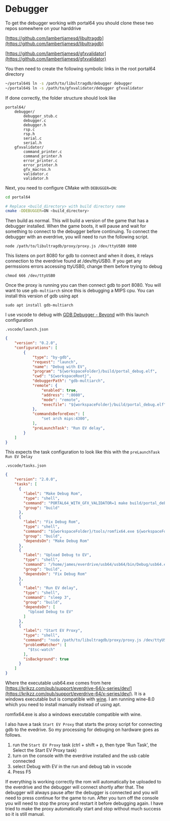 # Debugger

To get the debugger working with portal64 you should clone these two repos somewhere on your harddrive

[https://github.com/lambertjamesd/libultragdb](https://github.com/lambertjamesd/libultragdb)

[https://github.com/lambertjamesd/gfxvalidator](https://github.com/lambertjamesd/gfxvalidator)

You then need to create the following symbolic links in the root portal64 directory

```bash
~/portal64$ ln -s /path/to/libultragdb/debugger debugger
~/portal64$ ln -s /path/to/gfxvalidator/debugger gfxvalidator
```

If done correctly, the folder structure should look like

```
portal64/
    debugger/
        debugger_stub.c
        debugger.c
        debugger.h
        rsp.c
        rsp.h
        serial.c
        serial.h
    gfxvalidator/
        command_printer.c
        command_printer.h
        error_printer.c
        error_printer.h
        gfx_macros.h
        validator.c
        validator.h
```

Next, you need to configure CMake with `DEBUGGER=ON`:

```sh
cd portal64

# Replace <build_directory> with build directory name
cmake -DDEBUGGER=ON <build_directory>
```

Then build as normal. This will build a version of the game that has a debugger
installed. When the game boots, it will pause and wait for something to connect
to the debugger before continuing. To connect the debugger with an everdrive,
you will need to run the following script.

```
node /path/to/libultragdb/proxy/proxy.js /dev/ttyUSB0 8080
```

This listens on port 8080 for gdb to connect and when it does, it relays connection to the everdrive found at /dev/ttyUSB0. If you get any permssions errors accessing ttyUSB0, change them before trying to debug

```
chmod 666 /dev/ttyUSB0
```

Once the proxy is running you can then connect gdb to port 8080. You will want to use `gdb-multiarch` since this is debugging a MIPS cpu. You can install this version of gdb using apt

```
sudo apt install gdb-multiarch
```

I use vscode to debug with [GDB Debugger - Beyond](https://marketplace.visualstudio.com/items?itemName=coolchyni.beyond-debug) with this launch configuration

`.vscode/launch.json`
```json
{
    "version": "0.2.0",
    "configurations": [
        {
            "type": "by-gdb",
            "request": "launch",
            "name": "Debug with EV",
            "program": "${workspaceFolder}/build/portal_debug.elf",
            "cwd": "${workspaceRoot}",
            "debuggerPath": "gdb-multiarch",
            "remote": {
                "enabled": true,
                "address": ":8080",
                "mode": "remote",
                "execfile": "${workspaceFolder}/build/portal_debug.elf"
            },
            "commandsBeforeExec": [
                "set arch mips:4300",
            ],
            "preLaunchTask": "Run EV delay",
        }
    ]
}
```

This expects the task configuration to look like this with the `preLaunchTask` `Run EV Delay`

`.vscode/tasks.json`
```json
{
    "version": "2.0.0",
    "tasks": [
      {
        "label": "Make Debug Rom",
        "type": "shell",
        "command": "PORTAL64_WITH_GFX_VALIDATOR=1 make build/portal_debug.z64",
        "group": "build"
      },
      {
        "label": "Fix Debug Rom",
        "type": "shell",
        "command": "${workspaceFolder}/tools/romfix64.exe ${workspaceFolder}/build/portal_debug.z64",
        "group": "build",
        "dependsOn": "Make Debug Rom"
      },
      {
        "label": "Upload Debug to EV",
        "type": "shell",
        "command": "/home/james/everdrive/usb64/usb64/bin/Debug/usb64.exe -rom=${workspaceFolder}/build/portal_debug.z64 -start",
        "group": "build",
        "dependsOn": "Fix Debug Rom"
      },
      {
        "label": "Run EV delay",
        "type": "shell",
        "command": "sleep 3",
        "group": "build",
        "dependsOn": [
          "Upload Debug to EV"
        ]
      },
      {
        "label": "Start EV Proxy",
        "type": "shell",
        "command": "node /path/to/libultragdb/proxy/proxy.js /dev/ttyUSB0 8080",
        "problemMatcher": [
          "$tsc-watch"
        ],
        "isBackground": true
      }
    ]
}
```

Where the executable usb64.exe comes from here [https://krikzz.com/pub/support/everdrive-64/x-series/dev/](https://krikzz.com/pub/support/everdrive-64/x-series/dev/). It is a windows executable but is compatible with [wine](https://www.winehq.org/). I am running wine-8.0 which you need to install manually instead of using apt.

romfix64.exe is also a windows executable compatible with wine.


I also have a task `Start EV Proxy` that starts the proxy script for connecting gdb to the evedrive. So my processing for debuging on hardware goes as follows.

1. run the `Start EV Proxy` task (ctrl + shift + p, then type 'Run Task', the Select the Start EV Proxy task)
1. turn on the console with the everdrive installed and the usb cable connected
1. select Debug with EV in the run and debug tab in vscode
1. Press F5

If everything is working correctly the rom will automatically be uploaded to the everdrive and the debugger will connect shortly after that. The debugger will always pause after the debugger is connected and you will need to press continue for the game to run. After you turn off the console you will need to stop the proxy and restart it before debugging again. I have tried to make the proxy automatically start and stop without much success so it is still manual.